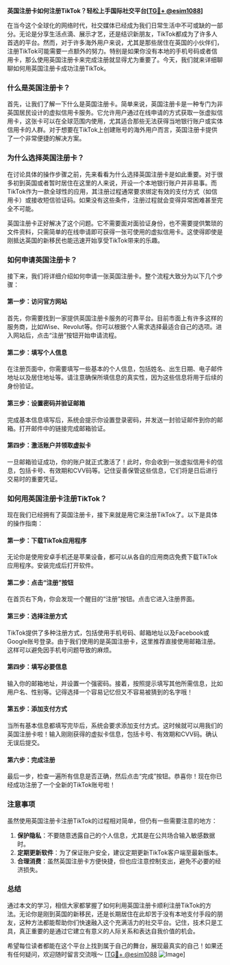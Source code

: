 **英国注册卡如何注册TikTok？轻松上手国际社交平台[[TG💪+ @esim1088](https://t.me/s/esim1088)]**

在当今这个全球化的网络时代，社交媒体已经成为我们日常生活中不可或缺的一部分。无论是分享生活点滴、展示才艺，还是结识新朋友，TikTok都成为了许多人首选的平台。然而，对于许多海外用户来说，尤其是那些居住在英国的小伙伴们，注册TikTok可能需要一点额外的努力。特别是如果你没有本地的手机号码或者信用卡，那么使用英国注册卡来完成注册就显得尤为重要了。今天，我们就来详细聊聊如何用英国注册卡成功注册TikTok。

### **什么是英国注册卡？**

首先，让我们了解一下什么是英国注册卡。简单来说，英国注册卡是一种专门为非英国居民设计的虚拟信用卡服务。它允许用户通过在线申请的方式获取一张虚拟信用卡，这张卡可以在全球范围内使用，尤其适合那些无法获得当地银行账户或实体信用卡的人群。对于想要在TikTok上创建账号的海外用户而言，英国注册卡提供了一个非常便捷的解决方案。

### **为什么选择英国注册卡？**

在讨论具体的操作步骤之前，先来看看为什么选择英国注册卡是如此重要。对于很多初到英国或者暂时居住在这里的人来说，开设一个本地银行账户并非易事。而TikTok作为一款全球性的应用，其注册过程通常要求绑定有效的支付方式（如信用卡）或接收短信验证码。如果没有这些条件，注册过程就会变得异常困难甚至完全不可能。

英国注册卡正好解决了这个问题。它不需要面对面验证身份，也不需要提供繁琐的文件资料，只需简单的在线申请即可获得一张可使用的虚拟信用卡。这使得即使是刚抵达英国的新移民也能迅速开始享受TikTok带来的乐趣。

### **如何申请英国注册卡？**

接下来，我们将详细介绍如何申请一张英国注册卡。整个流程大致分为以下几个步骤：

#### **第一步：访问官方网站**
首先，你需要找到一家提供英国注册卡服务的可靠平台。目前市面上有许多这样的服务商，比如Wise、Revolut等。你可以根据个人需求选择最适合自己的选项。进入网站后，点击“注册”按钮开始申请流程。

#### **第二步：填写个人信息**
在注册页面中，你需要填写一些基本的个人信息，包括姓名、出生日期、电子邮件地址以及居住地址等。请注意确保所填信息的真实性，因为这些信息将用于后续的身份验证。

#### **第三步：设置密码并验证邮箱**
完成基本信息填写后，系统会提示你设置登录密码，并发送一封验证邮件到你的邮箱。打开邮件中的链接完成邮箱验证。

#### **第四步：激活账户并领取虚拟卡**
一旦邮箱验证成功，你的账户就正式激活了！此时，你会收到一张虚拟信用卡的信息，包括卡号、有效期和CVV码等。记住妥善保管这些信息，它们将是日后进行交易时的重要凭证。

### **如何用英国注册卡注册TikTok？**

现在我们已经拥有了英国注册卡，接下来就是用它来注册TikTok了。以下是具体的操作指南：

#### **第一步：下载TikTok应用程序**
无论你是使用安卓手机还是苹果设备，都可以从各自的应用商店免费下载TikTok应用程序。安装完成后打开软件。

#### **第二步：点击“注册”按钮**
在首页右下角，你会发现一个醒目的“注册”按钮。点击它进入注册界面。

#### **第三步：选择注册方式**
TikTok提供了多种注册方式，包括使用手机号码、邮箱地址以及Facebook或Google账号登录。由于我们使用的是英国注册卡，这里推荐直接使用邮箱注册。这样可以避免因手机号问题导致的麻烦。

#### **第四步：填写必要信息**
输入你的邮箱地址，并设置一个强密码。接着，按照提示填写其他所需信息，比如用户名、性别等。记得选择一个容易记忆但又不容易被猜到的名字哦！

#### **第五步：添加支付方式**
当所有基本信息都填写完毕后，系统会要求添加支付方式。这时候就可以用我们的英国注册卡啦！输入刚刚获得的虚拟卡信息，包括卡号、有效期和CVV码。确认无误后提交。

#### **第六步：完成注册**
最后一步，检查一遍所有信息是否正确，然后点击“完成”按钮。恭喜你！现在你已经成功注册了一个全新的TikTok账号啦！

### **注意事项**

虽然使用英国注册卡注册TikTok的过程相对简单，但仍有一些需要注意的地方：

1. **保护隐私**：不要随意透露自己的个人信息，尤其是在公共场合输入敏感数据时。
2. **定期更新软件**：为了保证账户安全，建议定期更新TikTok客户端至最新版本。
3. **合理消费**：虽然英国注册卡方便快捷，但也应注意控制支出，避免不必要的经济损失。

### **总结**

通过本文的学习，相信大家都掌握了如何利用英国注册卡顺利注册TikTok的方法。无论你是刚到英国的新移民，还是长期居住在此却苦于没有本地支付手段的朋友，这种方法都能帮助你们快速融入这个充满活力的社交平台。记住，技术只是工具，真正重要的是通过它建立有意义的人际关系和表达自我价值的机会。

希望每位读者都能在这个平台上找到属于自己的舞台，展现最真实的自己！如果还有任何疑问，欢迎随时留言交流哦～ [[TG💪+ @esim1088](https://t.me/s/esim1088) ![Image](https://i.postimg.cc/4NQfJmqS/Snipaste-2025-05-13-00-14-12.png)]